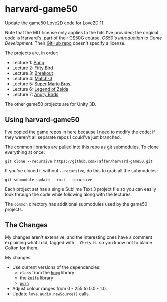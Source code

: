 # harvard-game50

Update the game50 Love2D code for Love2D 11.

Note that the MIT license only applies to the bits I've provided; the original
code is Harvard's, part of their
[CS50G](https://courses.edx.org/courses/course-v1:HarvardX+CS50G+Games/course/)
course, _CS50's Introduction to Game Development_. Their
[GitHub repo](https://github.com/games50) doesn't specify a license.

The projects are, in order:

* Lecture 1: [Pong](https://github.com/games50/pong.git)
* Lecture 2: [Fifty Bird](https://github.com/games50/fifty-bird.git)
* Lecture 3: [Breakout](https://github.com/games50/breakout.git)
* Lecture 4: [Match-3](https://github.com/games50/match3.git)
* Lecture 5: [Super Mario Bros.](https://github.com/games50/mario.git)
* Lecture 6: [Legend of Zelda](https://github.com/games50/zelda.git)
* Lecture 7: [Angry Birds](https://github.com/games50/angrybirds.git)

The other game50 projects are for Unity 3D.

## Using harvard-game50

I've copied the game repos in here because I need to modify the code; if they
weren't all separate repos I could've just branched.

The common libraries are pulled into this repo as git submodules. To clone
everything at once:

```shell
git clone --recursive https://github.com/Taffer/harvard-game50.git
```

If you've cloned it without `--recursive`, do this to grab all the submodules:

```shell
git submodule update --init --recursive
```

Each project set has a single Sublime Text 3 project file so you can easily
look through the code while following along with the lectures.

The `common` directory has additional submodules used by the game50 projects.

## The Changes

My changes aren't extensive, and the interesting ones have a comment explaining
what I did, tagged with `- Chris H.` so you know not to blame Colton for them.

My changes:

* Use current versions of the dependencies:
  * `class` from the [`hump`](https://github.com/vrld/hump) library
  * the [`knife`](https://github.com/airstruck/knife) library
  * [`push`](https://github.com/Ulydev/push)
* Adjust colour ranges from 0 - 255 to 0.0 - 1.0.
* Update `love.audio.newSource()` calls.
